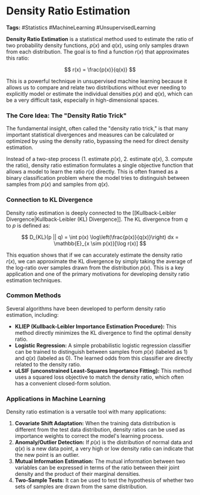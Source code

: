 # Density Ratio Estimation

**Tags:** #Statistics #MachineLearning #UnsupervisedLearning

**Density Ratio Estimation** is a statistical method used to estimate the ratio of two probability density functions, $p(x)$ and $q(x)$, using only samples drawn from each distribution. The goal is to find a function $r(x)$ that approximates this ratio:

$$
r(x) = \frac{p(x)}{q(x)}
$$

This is a powerful technique in unsupervised machine learning because it allows us to compare and relate two distributions without ever needing to explicitly model or estimate the individual densities $p(x)$ and $q(x)$, which can be a very difficult task, especially in high-dimensional spaces.

### The Core Idea: The "Density Ratio Trick"

The fundamental insight, often called the "density ratio trick," is that many important statistical divergences and measures can be calculated or optimized by using the density ratio, bypassing the need for direct density estimation.

Instead of a two-step process (1. estimate $p(x)$, 2. estimate $q(x)$, 3. compute the ratio), density ratio estimation formulates a single objective function that allows a model to learn the ratio $r(x)$ directly. This is often framed as a binary classification problem where the model tries to distinguish between samples from $p(x)$ and samples from $q(x)$.

### Connection to KL Divergence

Density ratio estimation is deeply connected to the [[Kullback-Leibler Divergence|Kullback-Leibler (KL) Divergence]]. The KL divergence from $q$ to $p$ is defined as:

$$
D_{KL}(p || q) = \int p(x) \log\left(\frac{p(x)}{q(x)}\right) dx = \mathbb{E}_{x \sim p(x)}[\log r(x)]
$$

This equation shows that if we can accurately estimate the density ratio $r(x)$, we can approximate the KL divergence by simply taking the average of the log-ratio over samples drawn from the distribution $p(x)$. This is a key application and one of the primary motivations for developing density ratio estimation techniques.

### Common Methods

Several algorithms have been developed to perform density ratio estimation, including:
-   **KLIEP (Kullback-Leibler Importance Estimation Procedure):** This method directly minimizes the KL divergence to find the optimal density ratio.
-   **Logistic Regression:** A simple probabilistic logistic regression classifier can be trained to distinguish between samples from $p(x)$ (labeled as 1) and $q(x)$ (labeled as 0). The learned odds from this classifier are directly related to the density ratio.
-   **uLSIF (unconstrained Least-Squares Importance Fitting):** This method uses a squared loss objective to match the density ratio, which often has a convenient closed-form solution.

### Applications in Machine Learning

Density ratio estimation is a versatile tool with many applications:
1.  **Covariate Shift Adaptation:** When the training data distribution is different from the test data distribution, density ratios can be used as importance weights to correct the model's learning process.
2.  **Anomaly/Outlier Detection:** If $p(x)$ is the distribution of normal data and $q(x)$ is a new data point, a very high or low density ratio can indicate that the new point is an outlier.
3.  **Mutual Information Estimation:** The mutual information between two variables can be expressed in terms of the ratio between their joint density and the product of their marginal densities.
4.  **Two-Sample Tests:** It can be used to test the hypothesis of whether two sets of samples are drawn from the same distribution.
